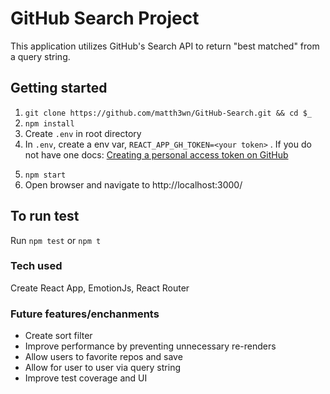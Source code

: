 # GitHub Search Project

This application utilizes GitHub's Search API to return "best matched" from a query string.  

## Getting started  

1) `git clone https://github.com/matth3wn/GitHub-Search.git && cd $_`
2) `npm install`
3) Create `.env` in root directory
4) In `.env`, create a env var, `REACT_APP_GH_TOKEN=<your token>` . If you do not have one docs: [Creating a personal access token on GitHub
](https://docs.github.com/en/authentication/keeping-your-account-and-data-secure/creating-a-personal-access-token)
5. `npm start`
6. Open browser and navigate to http://localhost:3000/  

## To run test

Run `npm test` or `npm t`  

### Tech used
Create React App, EmotionJs, React Router

### Future features/enchanments  
- Create sort filter  
- Improve performance by preventing unnecessary re-renders
- Allow users to favorite repos and save  
- Allow for user to user via query string
- Improve test coverage and UI
